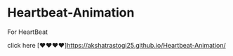 # Heartbeat-Animation
For HeartBeat

click here [♥♥♥♥]https://akshatrastogi25.github.io/Heartbeat-Animation/
